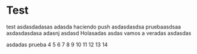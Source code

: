 # Test
test
asdasdadasas
adasda haciendo push
asdasdasdsa
pruebaasdsaa
asdasdasdasa
adasnj
asdasd
Holasadas
asdas vamos a veradas
asdasdas


asdadas
prueba 4
5
6
7
8
9
10
11
12
13
14